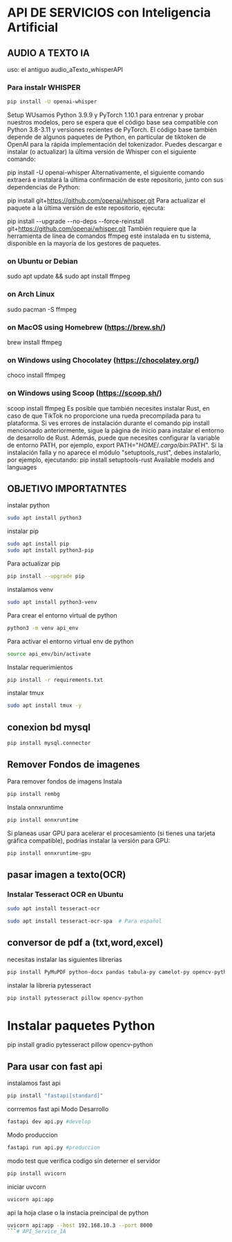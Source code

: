 # API DE SERVICIOS con Inteligencia Artificial

## AUDIO A TEXTO IA 
uso: el antiguo audio_aTexto_whisperAPI

### Para instalr WHISPER
```bash
pip install -U openai-whisper
```
Setup
WUsamos Python 3.9.9 y PyTorch 1.10.1 para entrenar y probar nuestros modelos, pero se espera que el código base sea compatible con Python 3.8-3.11 y versiones recientes de PyTorch. El código base también depende de algunos paquetes de Python, en particular de tiktoken de OpenAI para la rápida implementación del tokenizador. Puedes descargar e instalar (o actualizar) la última versión de Whisper con el siguiente comando:

pip install -U openai-whisper
Alternativamente, el siguiente comando extraerá e instalará la última confirmación de este repositorio, junto con sus dependencias de Python:

pip install git+https://github.com/openai/whisper.git
Para actualizar el paquete a la última versión de este repositorio, ejecuta:

pip install --upgrade --no-deps --force-reinstall git+https://github.com/openai/whisper.git
También requiere que la herramienta de línea de comandos ffmpeg esté instalada en tu sistema, disponible en la mayoría de los gestores de paquetes.

### on Ubuntu or Debian
sudo apt update && sudo apt install ffmpeg

### on Arch Linux
sudo pacman -S ffmpeg

### on MacOS using Homebrew (https://brew.sh/)
brew install ffmpeg

### on Windows using Chocolatey (https://chocolatey.org/)
choco install ffmpeg

### on Windows using Scoop (https://scoop.sh/)
scoop install ffmpeg
Es posible que también necesites instalar Rust, en caso de que TikTok no proporcione una rueda precompilada para tu plataforma. Si ves errores de instalación durante el comando pip install mencionado anteriormente, sigue la página de inicio para instalar el entorno de desarrollo de Rust. Además, puede que necesites configurar la variable de entorno PATH, por ejemplo, export PATH="$HOME/.cargo/bin:$PATH". Si la instalación falla y no aparece el módulo "setuptools_rust", debes instalarlo, por ejemplo, ejecutando:
pip install setuptools-rust
Available models and languages

## OBJETIVO IMPORTATNTES
instalar python
```bash
sudo apt install python3
```
instalar pip
```bash
sudo apt install pip
sudo apt install python3-pip
```

Para actualizar pip
```bash
pip install --upgrade pip
```
instalamos venv
```bash
sudo apt install python3-venv
```
Para crear el entorno virtual de python
```bash
python3 -m venv api_env
```
Para activar el entorno virtual env de python
```bash
source api_env/bin/activate
```
Instalar requerimientos
```bash
pip install -r requirements.txt
```
instalar tmux
```bash
sudo apt install tmux -y
```

## conexion bd mysql
```bash
pip install mysql.connector

```

## Remover Fondos de imagenes
Para remover fondos de imagens
Instala 
```bash
pip install rembg
```
Instala onnxruntime
```bash
pip install onnxruntime
```
Si planeas usar GPU para acelerar el procesamiento (si tienes una tarjeta gráfica compatible), podrías instalar la versión para GPU:
```bash
pip install onnxruntime-gpu
```

## pasar imagen a texto(OCR)
### Instalar Tesseract OCR en Ubuntu

```bash
sudo apt install tesseract-ocr
```
```bash
sudo apt install tesseract-ocr-spa  # Para español
```

## conversor de pdf a (txt,word,excel)
necesitas instalar las siguientes librerias
```bash
pip install PyMuPDF python-docx pandas tabula-py camelot-py opencv-python Pillow
```


instalar la libreria pytesseract
```bash
pip install pytesseract pillow opencv-python
```

# Instalar paquetes Python
pip install gradio pytesseract pillow opencv-python
## Para usar con fast api

instalamos fast api
```bash
pip install "fastapi[standard]"
```
corrremos fast api
Modo Desarrollo
```bash
fastapi dev api.py #develop
```
Modo produccion
```bash
fastapi run api.py #produccion
```

modo test que verifica codigo sin deterner el servidor
```bash
pip install uvicorn
```
iniciar uvcorn
```bash
uvicorn api:app
```
api la hoja clase o la instacia preincipal de python
```bash
uvicorn api:app --host 192.168.10.3 --port 8000
```# API_Service_IA
